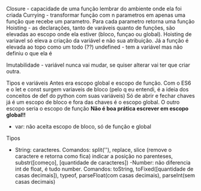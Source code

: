 Closure - capacidade de uma função lembrar do ambiente onde ela foi criada
Currying - transformar função com n parametros em apenas uma função que recebe um parametro. Para cada parametro retorna uma função
Hoisting - as declarações, tanto de varáveis quanto de funções, são elevadas ao escopo onde ela estiver (bloco, funçao ou global). Hoisting de variavel só eleva a criação da variável e não sua atribuição. Já a função é elevada ao topo como um todo (??)
    undefined - tem a variável mas não definiu o que ela é

Imutabilidade - variável nunca vai mudar, se quiser alterar vai ter que criar outra.

Tipos e variáveis
Antes era escopo global e escopo de função. Com o ES6 e o let e const surgem variaveis de bloco (pelo q eu entendi, é a ideia dos conceitos de def do python com suas variáveis)
Só de abrir e fechar chaves já é um escopo de bloco e fora das chaves é o escopo global. O outro escopo seria o escopo de função
**Não é boa prática escrever em escopo global!!**
- var: não aceita escopo de bloco, só de função e global

Tipos
- String: caracteres. Comandos: split(''), replace, slice (remove o caractere e retorna como fica) indicar a posição no parenteses, substr([começo], [quantidade de caracteres])
-Number: não diferencia int de float, é tudo number. Comandos: toString, toFixed([quantidade de casas decimais]), typeof, parseFloat(com casas decimais), parseInt(sem casas decimais)